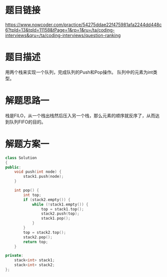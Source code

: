 题目链接
===
https://www.nowcoder.com/practice/54275ddae22f475981afa2244dd448c6?tpId=13&tqId=11158&tPage=1&rp=1&ru=/ta/coding-interviews&qru=/ta/coding-interviews/question-ranking

题目描述
===
用两个栈来实现一个队列，完成队列的Push和Pop操作。 队列中的元素为int类型。

解题思路一
===
栈是FILO，从一个栈出栈然后压入另一个栈，那么元素的顺序就反序了，从而达到队列FIFO的目的。

解题方案一
===
```cpp
class Solution
{
public:
    void push(int node) {
        stack1.push(node);
    }

    int pop() {
        int top;
        if (stack2.empty()) {
            while (!stack1.empty()) {
                top = stack1.top();
                stack2.push(top);
                stack1.pop();
            }
        }
        top = stack2.top();
        stack2.pop();
        return top;
    }

private:
    stack<int> stack1;
    stack<int> stack2;
};
```
